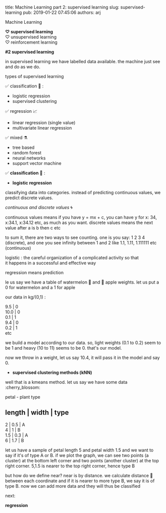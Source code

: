 title: Machine Learning part 2: supervised learning
slug: supervised-learning
pub: 2019-01-22 07:45:06
authors: arj



Machine Learning




**♡ supervised learning**  
♡ unsupervised learning  
♡ reinforcement learning




**#2 supervised learning**




in supervised learning we have labelled data available. the machine just see and do as we do.




types of supervised learning 




  
✅ classification 🔖 :  
- logistic regression  
- supervised clustering




  
✅ regression 📈   
- linear regression (single value)  
- multivariate linear regression




  
✅ mixed ⚗  
- tree based  
- random forest  
- neural networks  
- support vector machine




  
✅ **classification** 🔖 :




- **logistic regression**




classifying data into categories. instead of predicting continuous values, we predict discrete values. 




 *continuous and discrete values* 🌀 




continuous values means if you have y = mx + c, you can have y for x: 34, x:34.1, x:34.12 etc, as much as you want. discrete values means the next value after a is b then c etc




to sum it, there are two ways to see counting. one is you say: 1 2 3 4 (discrete), and one you see infinity between 1 and 2 like 1.1, 1.11, 1.111111 etc (continuous)




logistic : the careful organization of a complicated activity so that it happens in a successful and effective way




regression means prediction




le us say we have a table of watermelon 🍉 and 🍎 apple weights. let us put a 0 for watermelon and a 1 for apple




our data in kg/(0,1) :




9.5 | 0  
10.0 | 0  
0.1 | 1  
9.4 | 0  
0.2 | 1  
etc




we build a model according to our data. so, light weights (0.1 to 0.2) seem to be 1 and heavy (10 to 11) seems to be 0. that's our model.




now we throw in a weight, let us say 10.4, it will pass it in the model and say 0. 




- **supervised clustering methods (kNN)**




well that is a kmeans method. let us say we have some data  
:cherry\_blossom:




petal - plant type




length | width | type  
--------------------------------  
2 | 0.5 | A  
4 | 1 | B  
1.5 | 0.3 | A  
6 | 1.7 | B




let us have a sample of petal length 5 and petal width 1.5 and we want to say if it's of type A or B. if we plot the graph, we can see two points (a cluster) at the bottom left corner and two points (another cluster) at the top right corner. 5,1.5 is nearer to the top right corner, hence type B




but how do we define near? near is by distance. we calculate distance 📏 between each coordinate and if it is nearer to more type B, we say it is of type B. now we can add more data and they will thus be classified




next:




**regression**



